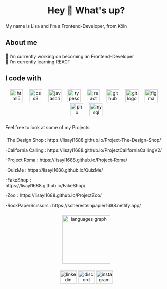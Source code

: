 <h1 align="center">Hey 👋 What's up?</h1>

###

<p align="left">My name is Lisa and I'm a Frontend-Developer, from Köln</p>

###

<h2 align="left">About me</h2>

###

<p align="left">🔭 I’m currently working on becoming an Frontend-Developer<br>🌱 I’m currently learning REACT</p>

###

<h2 align="left">I code with</h2>

###

<div align="center">
  <img src="https://cdn.jsdelivr.net/gh/devicons/devicon/icons/html5/html5-original.svg" height="40" alt="html5 logo"  />
  <img width="12" />
  <img src="https://cdn.jsdelivr.net/gh/devicons/devicon/icons/css3/css3-original.svg" height="40" alt="css3 logo"  />
  <img width="12" />
  <img src="https://cdn.jsdelivr.net/gh/devicons/devicon/icons/javascript/javascript-original.svg" height="40" alt="javascript logo"  />
  <img width="12" />
  <img src="https://cdn.jsdelivr.net/gh/devicons/devicon/icons/typescript/typescript-original.svg" height="40" alt="typescript logo"  />
  <img width="12" />
  <img src="https://cdn.jsdelivr.net/gh/devicons/devicon/icons/react/react-original.svg" height="40" alt="react logo"  />
  <img width="12" />
  <img src="https://cdn.jsdelivr.net/gh/devicons/devicon/icons/github/github-original.svg" height="40" alt="github logo"  />
  <img width="12" />
  <img src="https://cdn.jsdelivr.net/gh/devicons/devicon/icons/git/git-original.svg" height="40" alt="git logo"  />
  <img width="12" />
  <img src="https://cdn.jsdelivr.net/gh/devicons/devicon/icons/figma/figma-original.svg" height="40" alt="figma logo"  />
  <img width="12" />
  <img src="https://cdn.jsdelivr.net/gh/devicons/devicon/icons/php/php-original.svg" height="40" alt="php logo"  />
  <img width="12" />
  <img src="https://cdn.jsdelivr.net/gh/devicons/devicon/icons/mysql/mysql-original.svg" height="40" alt="mysql logo"  />
</div>

###

<p align="left">Feel free to look at some of my Projects:</p>

###

<p align="left">-The Design Shop : https://lisayl1688.github.io/Project-The-Design-Shop/ </p>
<p align="left">-California Calling : https://lisayl1688.github.io/ProjectCaliforniaCallingV2/ </p>
<p align="left">-Project Roma : https://lisayl1688.github.io/Project-Roma/ </p>
<p align="left">-QuizMe : https://lisayl1688.github.io/QuizMe/ </p>
<p align="left">-FakeShop : <br> https://lisayl1688.github.io/FakeShop/ </p>
<p align="left">-Zoo : https://lisayl1688.github.io/ProjectZoo/</p>
<p align="left">-RockPaperScissors : https://scheresteinpapier1688.netlify.app/ </p>

###

<div align="center">
  <img src="https://github-readme-stats.vercel.app/api/top-langs?username=lisayl1688&locale=en&hide_title=false&layout=compact&card_width=320&langs_count=5&theme=dracula&hide_border=false&order=2" height="150" alt="languages graph"  />
</div>

###


<div align="center">
  <img src="https://raw.githubusercontent.com/maurodesouza/profile-readme-generator/master/src/assets/icons/social/linkedin/default.svg" width="52" height="40" alt="linkedin logo"  />
  <img src="https://raw.githubusercontent.com/maurodesouza/profile-readme-generator/master/src/assets/icons/social/discord/default.svg" width="52" height="40" alt="discord logo"  />
  <img src="https://raw.githubusercontent.com/maurodesouza/profile-readme-generator/master/src/assets/icons/social/instagram/default.svg" width="52" height="40" alt="instagram logo"  />
</div>

###
